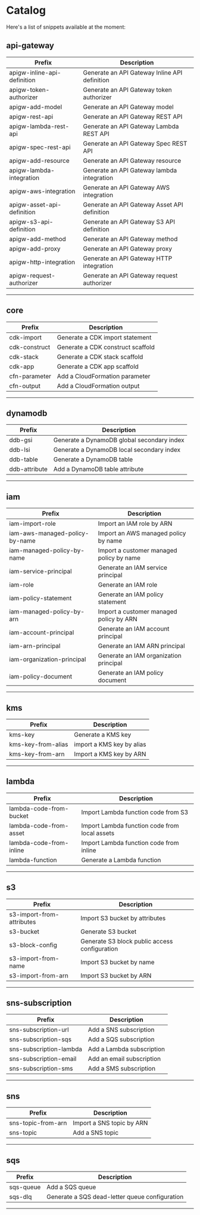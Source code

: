 # Catalog

Here's a list of snippets available at the moment:

## api-gateway

| Prefix | Description |
|--------|-------------|
| apigw-inline-api-definition | Generate an API Gateway Inline API definition |
| apigw-token-authorizer | Generate an API Gateway token authorizer |
| apigw-add-model | Generate an API Gateway model |
| apigw-rest-api | Generate an API Gateway REST API |
| apigw-lambda-rest-api | Generate an API Gateway Lambda REST API |
| apigw-spec-rest-api | Generate an API Gateway Spec REST API |
| apigw-add-resource | Generate an API Gateway resource |
| apigw-lambda-integration | Generate an API Gateway lambda integration |
| apigw-aws-integration | Generate an API Gateway AWS integration |
| apigw-asset-api-definition | Generate an API Gateway Asset API definition |
| apigw-s3-api-definition | Generate an API Gateway S3 API definition |
| apigw-add-method | Generate an API Gateway method |
| apigw-add-proxy | Generate an API Gateway proxy |
| apigw-http-integration | Generate an API Gateway HTTP integration |
| apigw-request-authorizer | Generate an API Gateway request authorizer |

---

## core

| Prefix | Description |
|--------|-------------|
| cdk-import | Generate a CDK import statement |
| cdk-construct | Generate a CDK construct scaffold |
| cdk-stack | Generate a CDK stack scaffold |
| cdk-app | Generate a CDK app scaffold |
| cfn-parameter | Add a CloudFormation parameter |
| cfn-output | Add a CloudFormation output |

---

## dynamodb

| Prefix | Description |
|--------|-------------|
| ddb-gsi | Generate a DynamoDB global secondary index |
| ddb-lsi | Generate a DynamoDB local secondary index |
| ddb-table | Generate a DynamoDB table |
| ddb-attribute | Add a DynamoDB table attribute |

---

## iam

| Prefix | Description |
|--------|-------------|
| iam-import-role | Import an IAM role by ARN |
| iam-aws-managed-policy-by-name | Import an AWS managed policy by name |
| iam-managed-policy-by-name | Import a customer managed policy by name |
| iam-service-principal | Generate an IAM service principal |
| iam-role | Generate an IAM role |
| iam-policy-statement | Generate an IAM policy statement |
| iam-managed-policy-by-arn | Import a customer managed policy by ARN |
| iam-account-principal | Generate an IAM account principal |
| iam-arn-principal | Generate an IAM ARN principal |
| iam-organization-principal | Generate an IAM organization principal |
| iam-policy-document | Generate an IAM policy document |

---

## kms

| Prefix | Description |
|--------|-------------|
| kms-key | Generate a KMS key |
| kms-key-from-alias | import a KMS key by alias |
| kms-key-from-arn | Import a KMS key by ARN |

---

## lambda

| Prefix | Description |
|--------|-------------|
| lambda-code-from-bucket | Import Lambda function code from S3 |
| lambda-code-from-asset | Import Lambda function code from local assets |
| lambda-code-from-inline | Import Lambda function code from inline |
| lambda-function | Generate a Lambda function |

---

## s3

| Prefix | Description |
|--------|-------------|
| s3-import-from-attributes | Import S3 bucket by attributes |
| s3-bucket | Generate S3 bucket |
| s3-block-config | Generate S3 block public access configuration |
| s3-import-from-name | Import S3 bucket by name |
| s3-import-from-arn | Import S3 bucket by ARN |

---

## sns-subscription

| Prefix | Description |
|--------|-------------|
| sns-subscription-url | Add a SNS subscription |
| sns-subscription-sqs | Add a SQS subscription |
| sns-subscription-lambda | Add a Lambda subscription |
| sns-subscription-email | Add an email subscription |
| sns-subscription-sms | Add a SMS subscription |

---

## sns

| Prefix | Description |
|--------|-------------|
| sns-topic-from-arn | Import a SNS topic by ARN |
| sns-topic | Add a SNS topic |

---

## sqs

| Prefix | Description |
|--------|-------------|
| sqs-queue | Add a SQS queue |
| sqs-dlq | Generate a SQS dead-letter queue configuration |

---

